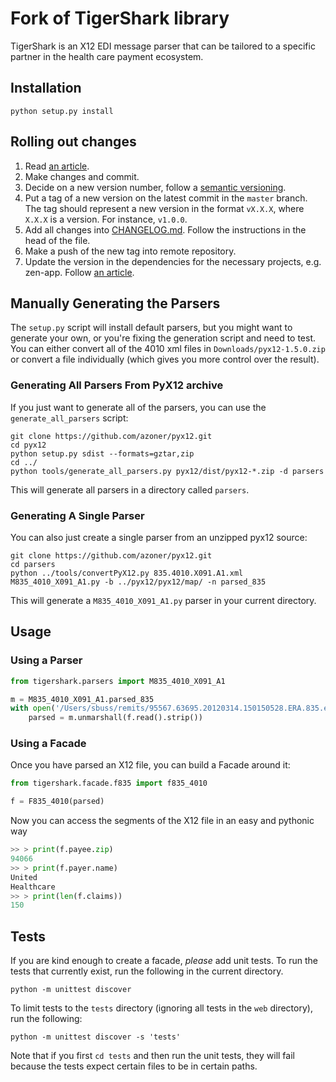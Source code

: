 # Fork of TigerShark library

TigerShark is an X12 EDI message parser that can be tailored to
a specific partner in the health care payment ecosystem.

## Installation

```shell
python setup.py install
```

## Rolling out changes

1. Read [an article](https://www.notion.so/zentist/External-Dependencies-ee5587b0f685407d86faf19519b25df1#1e0ff803633f4572b2e2a5d944325ba1).
2. Make changes and commit.
3. Decide on a new version number, follow a [semantic versioning](https://semver.org/spec/v2.0.0.html).
4. Put a tag of a new version on the latest commit in the `master` branch. The tag should represent a new version in the
   format `vX.X.X`,
   where `X.X.X` is a version. For instance, `v1.0.0`.
5. Add all changes into [CHANGELOG.md](CHANGELOG.md). Follow the instructions in the head of the file.
6. Make a push of the new tag into remote repository.
7. Update the version in the dependencies for the necessary projects, e.g. zen-app. Follow [an article](https://www.notion.so/zentist/External-Dependencies-ee5587b0f685407d86faf19519b25df1#f703f94f4fc74e64842542699beb3e07).

## Manually Generating the Parsers

The `setup.py` script will install default parsers, but you might want to
generate your own, or you're fixing the generation script and need to test.
You can either convert all of the 4010 xml files in `Downloads/pyx12-1.5.0.zip`
or convert a file individually (which gives you more control over the result).

### Generating All Parsers From PyX12 archive

If you just want to generate all of the parsers, you can use the
`generate_all_parsers` script:

```shell
git clone https://github.com/azoner/pyx12.git
cd pyx12
python setup.py sdist --formats=gztar,zip
cd ../
python tools/generate_all_parsers.py pyx12/dist/pyx12-*.zip -d parsers
```

This will generate all parsers in a directory called `parsers`.

### Generating A Single Parser

You can also just create a single parser from an unzipped pyx12 source:

```shell
git clone https://github.com/azoner/pyx12.git
cd parsers
python ../tools/convertPyX12.py 835.4010.X091.A1.xml M835_4010_X091_A1.py -b ../pyx12/pyx12/map/ -n parsed_835
```

This will generate a `M835_4010_X091_A1.py` parser in your current directory.

## Usage

### Using a Parser

```python
from tigershark.parsers import M835_4010_X091_A1

m = M835_4010_X091_A1.parsed_835
with open('/Users/sbuss/remits/95567.63695.20120314.150150528.ERA.835.edi', 'r') as f:
    parsed = m.unmarshall(f.read().strip())
```

### Using a Facade

Once you have parsed an X12 file, you can build a Facade around it:

```python
from tigershark.facade.f835 import f835_4010

f = F835_4010(parsed)
```

Now you can access the segments of the X12 file in an easy and pythonic way

```python
>> > print(f.payee.zip)
94066
>> > print(f.payer.name)
United
Healthcare
>> > print(len(f.claims))
150
```

## Tests

If you are kind enough to create a facade, *please* add unit tests. To run
the tests that currently exist, run the following in the current directory.

```shell
python -m unittest discover
```

To limit tests to the `tests` directory (ignoring all tests in the `web` directory), run the following:

```shell
python -m unittest discover -s 'tests'
```

Note that if you first `cd tests` and then run the unit tests, they will fail
because the tests expect certain files to be in certain paths.
